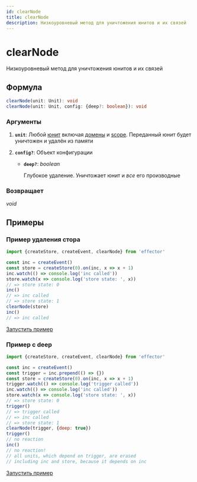 ```yaml
---
id: clearNode
title: clearNode
description: Низкоуровневый метод для уничтожения юнитов и их связей
---
```


# clearNode

Низкоуровневый метод для уничтожения юнитов и их связей

## Формула

```ts
clearNode(unit: Unit): void
clearNode(unit: Unit, config: {deep?: boolean}): void
```

### Аргументы

1. **`unit`**: Любой [юнит](docs/ru/glossary.mdmd#unit) включая [домены](docs/ru/api/effector/Domain.md) и [scope](docs/ru/api/effector/Scope.md). Переданный юнит будет уничтожен и удалён из памяти
2. **`config?`**: Объект конфигурации

   - **`deep?`**: _boolean_

     Глубокое удаление. Уничтожает юнит и _все_ его производные

### Возвращает

_void_

## Примеры

### Пример удаления стора

```js
import {createStore, createEvent, clearNode} from 'effector'

const inc = createEvent()
const store = createStore(0).on(inc, x => x + 1)
inc.watch(() => console.log('inc called'))
store.watch(x => console.log('store state: ', x))
// => store state: 0
inc()
// => inc called
// => store state: 1
clearNode(store)
inc()
// => inc called
```

[Запустить пример](https://share.effector.dev/WjuSl6aN)

### Пример с deep

```js
import {createStore, createEvent, clearNode} from 'effector'

const inc = createEvent()
const trigger = inc.prepend(() => {})
const store = createStore(0).on(inc, x => x + 1)
trigger.watch(() => console.log('trigger called'))
inc.watch(() => console.log('inc called'))
store.watch(x => console.log('store state: ', x))
// => store state: 0
trigger()
// => trigger called
// => inc called
// => store state: 1
clearNode(trigger, {deep: true})
trigger()
// no reaction
inc()
// no reaction!
// all units, which depend on trigger, are erased
// including inc and store, because it depends on inc
```

[Запустить пример](https://share.effector.dev/EkETZtKI)
